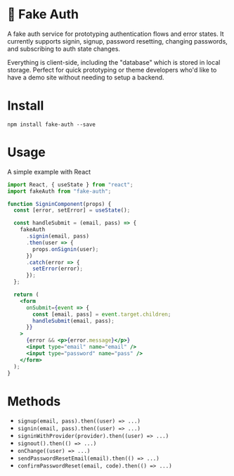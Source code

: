 # 🔐 Fake Auth

A fake auth service for prototyping authentication flows and error states. It currently supports signin, signup, password resetting, changing passwords, and subscribing to auth state changes.

Everything is client-side, including the "database" which is stored in local storage. Perfect for quick prototyping or theme developers who'd like to have a demo site without needing to setup a backend.

# Install

```
npm install fake-auth --save
```

# Usage

A simple example with React

```jsx
import React, { useState } from "react";
import fakeAuth from "fake-auth";

function SigninComponent(props) {
  const [error, setError] = useState();

  const handleSubmit = (email, pass) => {
    fakeAuth
      .signin(email, pass)
      .then(user => {
        props.onSignin(user);
      })
      .catch(error => {
        setError(error);
      });
  };

  return (
    <form
      onSubmit={event => {
        const [email, pass] = event.target.children;
        handleSubmit(email, pass);
      }}
    >
      {error && <p>{error.message}</p>}
      <input type="email" name="email" />
      <input type="password" name="pass" />
    </form>
  );
}
```

# Methods

- `signup(email, pass).then((user) => ...)`
- `signin(email, pass).then((user) => ...)`
- `signinWithProvider(provider).then((user) => ...)`
- `signout().then(() => ...)`
- `onChange((user) => ...)`
- `sendPasswordResetEmail(email).then(() => ...)`
- `confirmPasswordReset(email, code).then(() => ...)`
